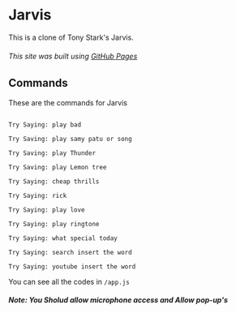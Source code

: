 # Jarvis
This is a clone of Tony Stark's Jarvis.
###### This site was built using [GitHub Pages](https://kishore-kumar-the-coder.github.io/Jarvis/JARVIS.html)
## Commands
These are the commands for Jarvis
```Try Saying: open youtube

Try Saying: play bad

Try Saving: play samy patu or song

Try Saving: play Thunder

Try Saving: play Lemon tree

Try Saying: cheap thrills

Try Saying: rick

Try Saying: play love

Try Saying: play ringtone

Try Saying: what special today

Try Saying: search insert the word

Try Saying: youtube insert the word
```
You can see all the codes in `/app.js`
###### ***Note: You Sholud allow microphone access and Allow pop-up's***

